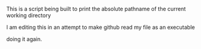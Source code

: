 This is a script being built to print the absolute pathname of the 
current working directory

I am editing this in an attempt to make github read my file as an executable

doing it again.
